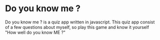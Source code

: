 # Do you know me ?

Do you know me ? is a quiz app written in javascript.
This quiz app consist of a few questions about myself, so play this game and know it yourself "How well do you know ME ?" 
